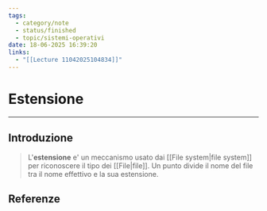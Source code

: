 ```yaml
---
tags:
  - category/note
  - status/finished
  - topic/sistemi-operativi
date: 18-06-2025 16:39:20
links:
  - "[[Lecture 11042025104834]]"
---
```

# Estensione
---
## Introduzione
> L'**estensione** e' un meccanismo usato dai [[File system|file system]] per riconoscere il tipo dei [[File|file]]. Un punto divide il nome del file tra il nome effettivo e la sua estensione.

## Referenze